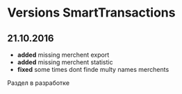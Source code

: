 # Versions SmartTransactions

## 21.10.2016

- **added** missing merchent export
- **added** missing merchent statistic
- **fixed** some times dont finde multy names merchents

<aside class="warning">Раздел в разработке</aside>
